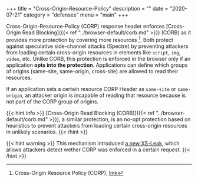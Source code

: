 +++
title = "Cross-Origin-Resource-Policy"
description = ""
date = "2020-07-21"
category = "defenses"
menu = "main"
+++

Cross-Origin-Resource-Policy (CORP) response header enforces [Cross-Origin Read Blocking]({{< ref "../browser-default/corb.md" >}}) (CORB) as it provides more protection by covering more resources [^1]. Both protect against speculative side-channel attacks (Spectre) by preventing attackers from loading certain cross-origin resources in elements like `script`, `img`, `video`, etc. Unlike CORB, this protection is enforced in the browser only if an application **opts into the protection**. Applications can define which groups of origins (same-site, same-origin, cross-site) are allowed to read their resources.

If an application sets a certain resource CORP Header as `same-site` or `same-origin`, an attacker origin is incapable of reading that resource because is not part of the CORP group of origins.

{{< hint info >}}
[Cross-Origin Read Blocking (CORB)]({{< ref "../browser-default/corb.md" >}}), a similar protection, is an no-opt protection based on heuristics to prevent attackers from loading certain cross-origin resources in unlikely scenarios.
{{< /hint >}}

{{< hint warning >}}
This mechanism introduced [a new XS-Leak](https://TODO), which allows attackers detect wether CORP was enforced in a certain request.
{{< /hint >}}

[^1]: Cross-Origin Resource Policy (CORP), [link](https://developer.mozilla.org/en-US/docs/Web/HTTP/Cross-Origin_Resource_Policy_(CORP))